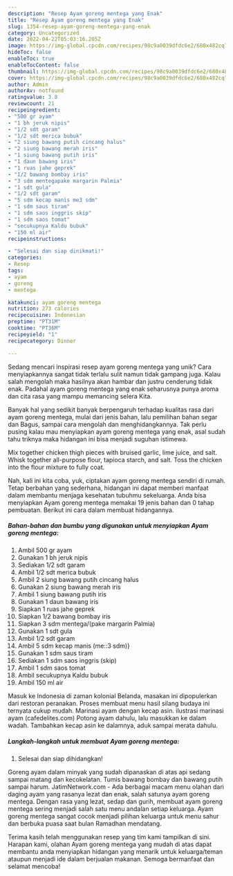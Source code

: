 ```yaml
---
description: "Resep Ayam goreng mentega yang Enak"
title: "Resep Ayam goreng mentega yang Enak"
slug: 1354-resep-ayam-goreng-mentega-yang-enak
category: Uncategorized
date: 2022-04-22T05:03:16.205Z
image: https://img-global.cpcdn.com/recipes/98c9a0039dfdc6e2/680x482cq70/ayam-goreng-mentega-foto-resep-utama.jpg
hideToc: false
enableToc: true
enableTocContent: false
thumbnail: https://img-global.cpcdn.com/recipes/98c9a0039dfdc6e2/680x482cq70/ayam-goreng-mentega-foto-resep-utama.jpg
cover: https://img-global.cpcdn.com/recipes/98c9a0039dfdc6e2/680x482cq70/ayam-goreng-mentega-foto-resep-utama.jpg
author: Admin
authorAv: notfound
ratingvalue: 3.8
reviewcount: 21
recipeingredient:
- "500 gr ayam"
- "1 bh jeruk nipis"
- "1/2 sdt garam"
- "1/2 sdt merica bubuk"
- "2 siung bawang putih cincang halus"
- "2 siung bawang merah iris"
- "1 siung bawang putih iris"
- "1 daun bawang iris"
- "1 ruas jahe geprek"
- "1/2 bawang bombay iris"
- "3 sdm mentegapake margarin Palmia"
- "1 sdt gula"
- "1/2 sdt garam"
- "5 sdm kecap manis me3 sdm"
- "1 sdm saus tiram"
- "1 sdm saos inggris skip"
- "1 sdm saos tomat"
- "secukupnya Kaldu bubuk"
- "150 ml air"
recipeinstructions:

- "Selesai dan siap dinikmati!"
categories:
- Resep
tags:
- ayam
- goreng
- mentega

katakunci: ayam goreng mentega 
nutrition: 273 calories
recipecuisine: Indonesian
preptime: "PT31M"
cooktime: "PT36M"
recipeyield: "1"
recipecategory: Dinner

---
```





Sedang mencari inspirasi resep ayam goreng mentega yang unik? Cara menyiapkannya sangat tidak terlalu sulit namun tidak gampang juga. Kalau salah mengolah maka hasilnya akan hambar dan justru cenderung tidak enak. Padahal ayam goreng mentega yang enak seharusnya punya aroma dan cita rasa yang mampu memancing selera Kita.





Banyak hal yang sedikit banyak berpengaruh terhadap kualitas rasa dari ayam goreng mentega, mulai dari jenis bahan, lalu pemilihan bahan segar dan Bagus, sampai cara mengolah dan menghidangkannya. Tak perlu pusing kalau mau menyiapkan ayam goreng mentega yang enak,      asal sudah tahu triknya maka hidangan ini bisa menjadi suguhan istimewa.














Mix together chicken thigh pieces with bruised garlic, lime juice, and salt. Whisk together all-purpose flour, tapioca starch, and salt. Toss the chicken into the flour mixture to fully coat.






Nah, kali ini kita coba, yuk, ciptakan ayam goreng mentega sendiri di rumah. Tetap berbahan yang sederhana, hidangan ini dapat memberi manfaat dalam membantu menjaga kesehatan tubuhmu sekeluarga. Anda bisa menyiapkan Ayam goreng mentega memakai 19 jenis bahan dan 0 tahap pembuatan. Berikut ini cara dalam membuat hidangannya.

<!--inarticleads1-->

##### Bahan-bahan dan bumbu yang digunakan untuk menyiapkan Ayam goreng mentega:

1. Ambil 500 gr ayam
1. Gunakan 1 bh jeruk nipis
1. Sediakan 1/2 sdt garam
1. Ambil 1/2 sdt merica bubuk
1. Ambil 2 siung bawang putih cincang halus
1. Gunakan 2 siung bawang merah iris
1. Ambil 1 siung bawang putih iris
1. Gunakan 1 daun bawang iris
1. Siapkan 1 ruas jahe geprek
1. Siapkan 1/2 bawang bombay iris
1. Siapkan 3 sdm mentega/(pake margarin Palmia)
1. Gunakan 1 sdt gula
1. Ambil 1/2 sdt garam
1. Ambil 5 sdm kecap manis (me::3 sdm)}
1. Gunakan 1 sdm saus tiram
1. Sediakan 1 sdm saos inggris (skip)
1. Ambil 1 sdm saos tomat
1. Ambil secukupnya Kaldu bubuk
1. Ambil 150 ml air


Masuk ke Indonesia di zaman kolonial Belanda, masakan ini dipopulerkan dari restoran peranakan. Proses membuat menu hasil silang budaya ini ternyata cukup mudah. Marinasi ayam dengan kecap asin. ilustrasi marinasi ayam (cafedelites.com) Potong ayam dahulu, lalu masukkan ke dalam wadah. Tambahkan kecap asin ke dalamnya, aduk sampai merata dahulu. 

<!--inarticleads2-->

##### Langkah-langkah untuk membuat Ayam goreng mentega:


1. Selesai dan siap dihidangkan!

Goreng ayam dalam minyak yang sudah dipanaskan di atas api sedang sampai matang dan kecokelatan. Tumis bawang bombay dan bawang putih sampai harum. JatimNetwork.com - Ada berbagai macam menu olahan dari daging ayam yang rasanya lezat dan enak, salah satunya ayam goreng mentega. Dengan rasa yang lezat, sedap dan gurih, membuat ayam goreng mentega sering menjadi salah satu menu andalan setiap keluarga. Ayam goreng mentega sangat cocok menjadi pilihan keluarga untuk menu sahur dan berbuka puasa saat bulan Ramadhan mendatang. 

Terima kasih telah menggunakan resep yang tim kami tampilkan di sini. Harapan kami, olahan Ayam goreng mentega yang mudah di atas dapat membantu anda menyiapkan hidangan yang menarik untuk keluarga/teman ataupun menjadi ide dalam berjualan makanan. Semoga bermanfaat dan selamat mencoba!
